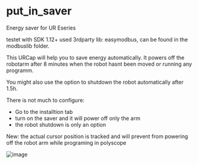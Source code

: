 # put_in_saver
Energy saver for UR Eseries

testet with SDK 1.12+ 
used 3rdparty lib: easymodbus, can be found in the modbuslib folder. 

This URCap will help you to save energy automatically. 
It powers off the robotarm after 8 minutes when the robot hasnt been moved or running any programm.

You might also use the option to shutdown the robot automatically after 1.5h.

There is not much to configure:

- Go to the installtion tab
- turn on the saver and it will power off only the arm
- the robot shutdown is only an option

New: the actual cursor position is tracked and will prevent from powering off the robot arm while programing in polyscope

![image](https://user-images.githubusercontent.com/122785824/212656998-d98067ee-5481-4af9-9b7b-5d00352566ba.png)
